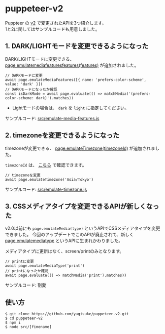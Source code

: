 # puppeteer-v2
Puppteer の [v2](https://github.com/GoogleChrome/puppeteer/releases/tag/v2.0.0) で変更されたAPIを3つ紹介します。  
1と2に関してはサンプルコードも用意しました。

## 1. DARK/LIGHTモードを変更できるようになった
DARK/LIGHTモードに変更できる、 [page.emulatemediafeaturesfeatures(features)](https://github.com/GoogleChrome/puppeteer/blob/v2.0.0/docs/api.md#pageemulatemediafeaturesfeatures) が追加されました。

```
// DARKモードに変更
await page.emulateMediaFeatures([{ name: 'prefers-color-scheme', value: 'dark' }])
// DARKモードになったか確認
const isDarkMode = await page.evaluate(() => matchMedia('(prefers-color-scheme: dark)').matches))
```
* Lightモードの場合は、 `dark` を `light` に指定してください。

サンプルコード: [src/emulate-media-features.js](./src/emulate-media-features.js)  

## 2. timezoneを変更できるようになった
timezoneが変更できる、 [page.emulateTimezone(timezoneId)](https://github.com/GoogleChrome/puppeteer/blob/v2.0.0/docs/api.md#pageemulatetimezonetimezoneid) が追加されました。  

`timezoneId` は、 [こちら](https://cs.chromium.org/chromium/src/third_party/icu/source/data/misc/metaZones.txt?rcl=faee8bc70570192d82d2978a71e2a615788597d1) で確認できます。

```
// timezoneを変更
await page.emulateTimezone('Asia/Tokyo')
```

サンプルコード: [src/emulate-timezone.js](./src/emulate-timezone.js)   

## 3. CSSメディアタイプを変更できるAPIが新しくなった
v2.0以前にも `page.emulateMedia(type)` というAPIでCSSメディアタイプを変更できました。
今回のアップデートでこのAPIが廃止されて、新しく [page.emulatemediatype](https://github.com/GoogleChrome/puppeteer/blob/v2.0.0/docs/api.md#pageemulatemediatypetype) というAPIに生まれかわりました。  

メディアタイプに更新はなく、screen/printのみとなります。

```
// printに変更
await page.emulateMediaType('print')
// printになったか確認
await page.evaluate(() => matchMedia('print').matches))
```

サンプルコード: 割愛

## 使い方
```
$ git clone https://github.com/yagisuke/puppeteer-v2.git
$ cd puppeteer-v2
$ npm i
$ node src/[finename]
```

